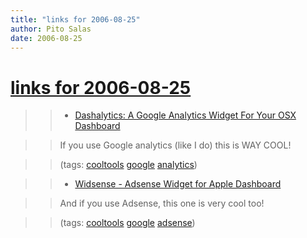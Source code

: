 ```yaml
---
title: "links for 2006-08-25"
author: Pito Salas
date: 2006-08-25
---
```

# [links for 2006-08-25](None)



>>

>>   * [Dashalytics: A Google Analytics Widget For Your OSX
Dashboard](<http://dashalytics.rovingrob.com/>)

>>

>> If you use Google analytics (like I do) this is WAY COOL!

>>

>> (tags: [cooltools](<http://del.icio.us/pitosalas/cooltools>)
[google](<http://del.icio.us/pitosalas/google>)
[analytics](<http://del.icio.us/pitosalas/analytics>))

>>

>>   * [Widsense - Adsense Widget for Apple
Dashboard](<http://julien.jobetudiant.net/widsense.html>)

>>

>> And if you use Adsense, this one is very cool too!

>>

>> (tags: [cooltools](<http://del.icio.us/pitosalas/cooltools>)
[google](<http://del.icio.us/pitosalas/google>)
[adsense](<http://del.icio.us/pitosalas/adsense>))

>>

>>



